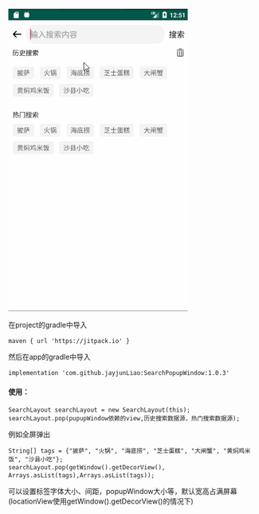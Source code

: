 
![](/screenshots/pop_search.gif)

在project的gradle中导入

	maven { url 'https://jitpack.io' }

然后在app的gradle中导入

	implementation 'com.github.jayjunLiao:SearchPopupWindow:1.0.3'

#### 使用：

	SearchLayout searchLayout = new SearchLayout(this);
	searchLayout.pop(pupupWindow依赖的view,历史搜索数据源，热门搜索数据源);

例如全屏弹出

	String[] tags = {"披萨", "火锅", "海底捞", "芝士蛋糕", "大闸蟹", "黄焖鸡米饭", "沙县小吃"};
    searchLayout.pop(getWindow().getDecorView(), Arrays.asList(tags),Arrays.asList(tags));

可以设置标签字体大小、间距，popupWindow大小等，默认宽高占满屏幕(locationView使用getWindow().getDecorView()的情况下)